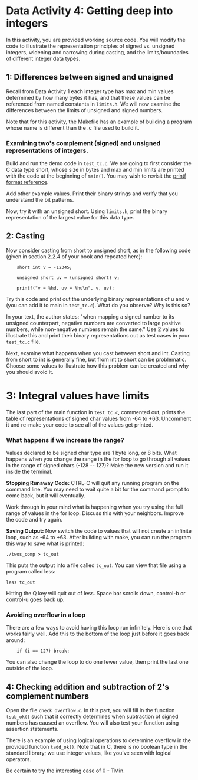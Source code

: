 # Data Activity 4: Getting deep into integers

In this activity, you are provided working source code. You will modify the code
to illustrate the representation principles of signed vs. unsigned integers,
widening and narrowing during casting, and the limits/boundaries of different
integer data types.

## 1: Differences between signed and unsigned

Recall from Data Activity 1 each integer type has max and min values determined
by how many bytes it has, and that these values can be referenced from named
constants in `limits.h`. We will now examine the differences between the
limits of unsigned and signed numbers.

Note that for this activity, the Makefile has an example of building a program whose name is different than the .c file used to build it.

### Examining two's complement (signed) and unsigned representations of integers.

Build and run the demo code in `test_tc.c`. We are going to first consider the C
data type short, whose size in bytes and max and min limits are printed with the
code at the beginning of `main()`. You may wish to revisit the [printf format
reference](http://www.cplusplus.com/reference/cstdio/printf/).

Add other example values. Print their binary strings and verify that you
understand the bit patterns.

Now, try it with an unsigned short. Using `limits.h`, print the binary
representation of the largest value for this data type.

## 2: Casting

Now consider casting from short to unsigned short, as in the following code
(given in section 2.2.4 of your book and repeated here):

```
	short int v = -12345;

	unsigned short uv = (unsigned short) v;

	printf("v = %hd, uv = %hu\n", v, uv);
```

Try this code and print out the underlying binary representations of u and v
(you can add it to main in `test_tc.c`). What do you observe? Why is this so?

In your text, the author states: "when mapping a signed number to its unsigned
counterpart, negative numbers are converted to large positive numbers, while
non-negative numbers remain the same." Use 2 values to illustrate this and print
their binary representations out as test cases in your `test_tc.c` file.

Next, examine what happens when you cast between short and int. Casting from
short to int is generally fine, but from int to short can be problematic.
Choose some values to illustrate how this problem can be created and why you
should avoid it.


# 3: Integral values have limits

The last part of the main function in `test_tc.c`, commented out, prints the
table of representations of signed char values from -64 to +63. Uncomment it and
re-make your code to see all of the values get printed.  

### What happens if we increase the range?

Values declared to be signed char type are 1 byte long, or 8 bits. What
happens when you change the range in the for loop to go through all values in
the range of signed chars (-128 -- 127)? Make the new version and run it inside
the terminal. 

**Stopping Runaway Code:** CTRL-C will quit any running program on the command
line. You may need to wait quite a bit for the command prompt to come back, but
it will eventually.

Work through in your mind what is happening when you try using the full range of values in the for loop. Discuss this with your neighbors. Improve the code and try again. 

**Saving Output:** Now switch the code to values that will not create an
infinite loop, such as -64 to +63. After building with make, you can run the
program this way to save what is printed:

	./twos_comp > tc_out

This puts the output into a file called `tc_out`. You can view that file using a
program called less:

	less tc_out

Hitting the Q key will quit out of less. Space bar scrolls down, control-b or
control-u goes back up.

### Avoiding overflow in a loop

There are a few ways to avoid having this loop run infinitely. Here is one that
works fairly well. Add this to the bottom of the loop just before it goes back
around:

```
    if (i == 127) break;
```

You can also change the loop to do one fewer value, then print the last one outside of the loop.


## 4: Checking addition and subtraction of 2's complement numbers

Open the file `check_overflow.c`. In this part, you will fill in the function
`tsub_ok()` such that it correctly determines when subtraction of signed numbers
has caused an overflow. You will also test your function using assertion
statements.

There is an example of using logical operations to determine overflow in the
provided function `tadd_ok()`. Note that in C, there is no boolean type in the
standard library; we use integer values, like you've seen with logical
operators.

Be certain to try the interesting case of 0 - TMin.
